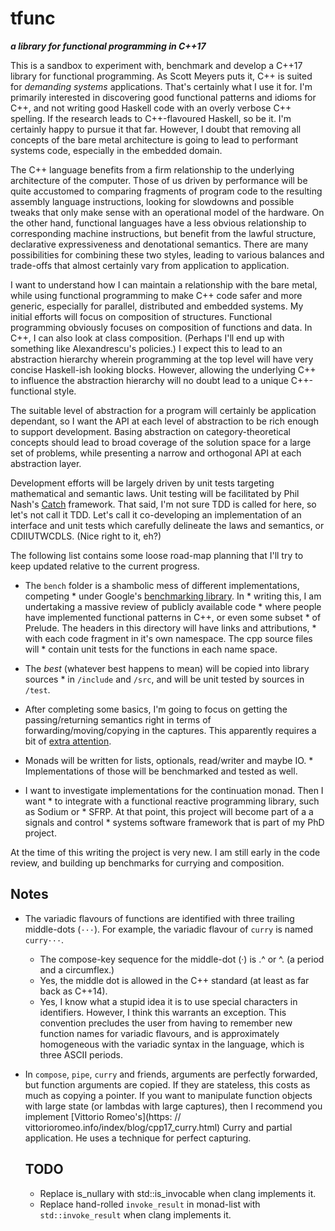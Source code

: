 # tfunc

***a library *for* functional programming in C++17***

This is a sandbox to experiment with, benchmark and develop a C++17 library for functional programming. As Scott Meyers puts it, C++ is suited for *demanding systems* applications. That's certainly what I use it for. I'm primarily interested in discovering good functional patterns and idioms for C++, and not writing good Haskell code with an overly verbose C++ spelling. If the research leads to C++\-flavoured Haskell, so be it. I'm certainly happy to pursue it that far. However, I doubt that removing all concepts of the bare metal architecture is going to lead to performant systems code, especially in the embedded domain.

The C++ language benefits from a firm relationship to the underlying architecture of the computer. Those of us driven by performance will be quite accustomed to comparing fragments of program code to the resulting assembly language instructions, looking for slowdowns and possible tweaks that only make sense with an operational model of the hardware. On the other hand, functional languages have a less obvious relationship to corresponding machine instructions, but benefit from the lawful structure, declarative expressiveness and denotational semantics. There are many possibilities for combining these two styles, leading to various balances and trade-offs that almost certainly vary from application to application.

I want to understand how I can maintain a relationship with the bare metal, while using functional programming to make C++ code safer and more generic, especially for parallel, distributed and embedded systems. My initial efforts will focus on composition of structures. Functional programming obviously focuses on composition of functions and data. In C++, I can also look at class composition. (Perhaps I'll end up with something like Alexandrescu's policies.) I expect this to lead to an abstraction hierarchy wherein programming at the top level will have very concise Haskell-ish looking blocks. However, allowing the underlying C++ to influence the abstraction hierarchy will no doubt lead to a unique C++\-functional style.

The suitable level of abstraction for a program will certainly be application dependant, so I want the API at each level of abstraction to be rich enough to support development. Basing abstraction on category-theoretical concepts should lead to broad coverage of the solution space for a large set of problems, while presenting a narrow and orthogonal API at each abstraction layer.

Development efforts will be largely driven by unit tests targeting mathematical and semantic laws. Unit testing will be facilitated by Phil Nash's [Catch](https://github.com/philsquared/Catch) framework. That said, I'm not sure TDD is called for here, so let's not call it TDD. Let's call it co-developing an implementation of an interface and unit tests which carefully delineate the laws and semantics, or CDIIUTWCDLS. (Nice right to it, eh?)

The following list contains some loose road-map planning that I'll try to keep updated relative to the current progress.

* The `bench` folder is a shambolic mess of different implementations, competing * under Google's [benchmarking library](https://github.com/google/benchmark). In * writing this, I am undertaking a massive review of publicly available code * where people have implemented functional patterns in C++, or even some subset * of Prelude. The headers in this directory will have links and attributions, * with each code fragment in it's own namespace. The cpp source files will * contain unit tests for the functions in each name space.

* The *best* (whatever best happens to mean) will be copied into library sources * in `/include` and `/src`, and will be unit tested by sources in `/test`.

* After completing some basics, I'm going to focus on getting the passing/returning semantics right in terms of forwarding/moving/copying in the captures. This apparently requires a bit of [extra attention](https://vittorioromeo.info/index/blog/capturing_perfectly_forwarded_objects_in_lambdas.html).

* Monads will be written for lists, optionals, read/writer and maybe IO. * Implementations of those will be benchmarked and tested as well.

* I want to investigate implementations for the continuation monad. Then I want * to integrate with a functional reactive programming library, such as Sodium or * SFRP. At that point, this project will become part of a a signals and control * systems software framework that is part of my PhD project.

At the time of this writing the project is very new. I am still early in the
code review, and building up benchmarks for currying and composition.


## Notes

* The variadic flavours of functions are identified with three trailing middle-dots (`···`). For example, the variadic flavour of `curry` is named `curry···`.
  - The compose-key sequence for the middle-dot (·) is .^ or ^. (a period and a circumflex.)
  - Yes, the middle dot is allowed in the C++ standard (at least as far back as C++14).
  - Yes, I know what a stupid idea it is to use special characters in identifiers. However, I think this warrants an exception. This convention precludes the user from having to remember new function names for variadic flavours, and is approximately homogeneous with the variadic syntax in the language, which is three ASCII periods.

* In `compose`, `pipe`, `curry` and friends, arguments are perfectly forwarded, but function arguments are copied. If they are stateless, this costs as much as copying a pointer. If you want to manipulate function objects with large state (or lambdas with large captures), then I recommend you implement [Vittorio Romeo's](https: // vittorioromeo.info/index/blog/cpp17_curry.html) Curry and partial application. He uses a technique for perfect capturing.

  ## TODO

  * Replace is_nullary with std::is_invocable when clang implements it.
  * Replace hand-rolled `invoke_result` in monad-list with `std::invoke_result` when clang implements it.

